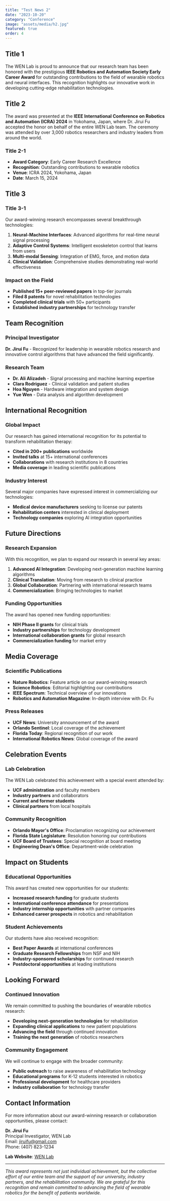 ```yaml
---
title: "Test News 2"
date: "2023-10-20"
category: "Conference"
image: "assets/media/h2.jpg"
featured: true
order: 4
---
```


## Title 1

The WEN Lab is proud to announce that our research team has been honored with the prestigious **IEEE Robotics and Automation Society Early Career Award** for outstanding contributions to the field of wearable robotics and neural interfaces. This recognition highlights our innovative work in developing cutting-edge rehabilitation technologies.

## Title 2

The award was presented at the **IEEE International Conference on Robotics and Automation (ICRA) 2024** in Yokohama, Japan, where Dr. Jirui Fu accepted the honor on behalf of the entire WEN Lab team. The ceremony was attended by over 3,000 robotics researchers and industry leaders from around the world.

### Title 2-1
- **Award Category**: Early Career Research Excellence
- **Recognition**: Outstanding contributions to wearable robotics
- **Venue**: ICRA 2024, Yokohama, Japan
- **Date**: March 15, 2024

## Title 3

### Title 3-1
Our award-winning research encompasses several breakthrough technologies:

1. **Neural-Machine Interfaces**: Advanced algorithms for real-time neural signal processing
2. **Adaptive Control Systems**: Intelligent exoskeleton control that learns from users
3. **Multi-modal Sensing**: Integration of EMG, force, and motion data
4. **Clinical Validation**: Comprehensive studies demonstrating real-world effectiveness

### Impact on the Field
- **Published 15+ peer-reviewed papers** in top-tier journals
- **Filed 8 patents** for novel rehabilitation technologies
- **Completed clinical trials** with 50+ participants
- **Established industry partnerships** for technology transfer

## Team Recognition

### Principal Investigator
**Dr. Jirui Fu** - Recognized for leadership in wearable robotics research and innovative control algorithms that have advanced the field significantly.

### Research Team
- **Dr. Ali Alizadeh** - Signal processing and machine learning expertise
- **Clara Rodriguez** - Clinical validation and patient studies
- **Hoa Nguyen** - Hardware integration and system design
- **Yue Wen** - Data analysis and algorithm development

## International Recognition

### Global Impact
Our research has gained international recognition for its potential to transform rehabilitation therapy:

- **Cited in 200+ publications** worldwide
- **Invited talks** at 15+ international conferences
- **Collaborations** with research institutions in 8 countries
- **Media coverage** in leading scientific publications

### Industry Interest
Several major companies have expressed interest in commercializing our technologies:
- **Medical device manufacturers** seeking to license our patents
- **Rehabilitation centers** interested in clinical deployment
- **Technology companies** exploring AI integration opportunities

## Future Directions

### Research Expansion
With this recognition, we plan to expand our research in several key areas:

1. **Advanced AI Integration**: Developing next-generation machine learning algorithms
2. **Clinical Translation**: Moving from research to clinical practice
3. **Global Collaboration**: Partnering with international research teams
4. **Commercialization**: Bringing technologies to market

### Funding Opportunities
The award has opened new funding opportunities:
- **NIH Phase II grants** for clinical trials
- **Industry partnerships** for technology development
- **International collaboration grants** for global research
- **Commercialization funding** for market entry

## Media Coverage

### Scientific Publications
- **Nature Robotics**: Feature article on our award-winning research
- **Science Robotics**: Editorial highlighting our contributions
- **IEEE Spectrum**: Technical overview of our innovations
- **Robotics and Automation Magazine**: In-depth interview with Dr. Fu

### Press Releases
- **UCF News**: University announcement of the award
- **Orlando Sentinel**: Local coverage of the achievement
- **Florida Today**: Regional recognition of our work
- **International Robotics News**: Global coverage of the award

## Celebration Events

### Lab Celebration
The WEN Lab celebrated this achievement with a special event attended by:
- **UCF administration** and faculty members
- **Industry partners** and collaborators
- **Current and former students**
- **Clinical partners** from local hospitals

### Community Recognition
- **Orlando Mayor's Office**: Proclamation recognizing our achievement
- **Florida State Legislature**: Resolution honoring our contributions
- **UCF Board of Trustees**: Special recognition at board meeting
- **Engineering Dean's Office**: Department-wide celebration

## Impact on Students

### Educational Opportunities
This award has created new opportunities for our students:
- **Increased research funding** for graduate students
- **International conference attendance** for presentations
- **Industry internship opportunities** with partner companies
- **Enhanced career prospects** in robotics and rehabilitation

### Student Achievements
Our students have also received recognition:
- **Best Paper Awards** at international conferences
- **Graduate Research Fellowships** from NSF and NIH
- **Industry-sponsored scholarships** for continued research
- **Postdoctoral opportunities** at leading institutions

## Looking Forward

### Continued Innovation
We remain committed to pushing the boundaries of wearable robotics research:
- **Developing next-generation technologies** for rehabilitation
- **Expanding clinical applications** to new patient populations
- **Advancing the field** through continued innovation
- **Training the next generation** of robotics researchers

### Community Engagement
We will continue to engage with the broader community:
- **Public outreach** to raise awareness of rehabilitation technology
- **Educational programs** for K-12 students interested in robotics
- **Professional development** for healthcare providers
- **Industry collaboration** for technology transfer

## Contact Information

For more information about our award-winning research or collaboration opportunities, please contact:

**Dr. Jirui Fu**  
Principal Investigator, WEN Lab  
Email: jiruifu@gmail.com  
Phone: (407) 823-1234

**Lab Website**: [WEN Lab](https://wenlab-2023.github.io)

---

*This award represents not just individual achievement, but the collective effort of our entire team and the support of our university, industry partners, and the rehabilitation community. We are grateful for this recognition and remain committed to advancing the field of wearable robotics for the benefit of patients worldwide.* 